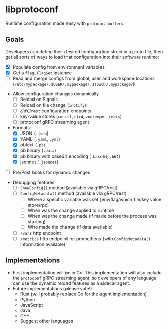 # libprotoconf

Runtime configuration made easy with `protocol-buffers`.

## Goals

Developers can define their desired configuration struct in a proto file, then get all sorts of ways to load that configuration into their software runtime:
- [x] Populate config from environment variables
- [x] Get a `flag.FlagSet` instance
- [ ] Read and merge configs from global, user and workspace locations (`/etc/mypackage/`, `$USER/.mypackage/`, `$(pwd)/.mypackage/`)
- Allow configuration changes dynamically
    - [ ] Reload on Signals
    - [ ] Reload on file change (`inotify`)
    - [ ] `gRPC`/`rest` configuration endpoints
    - [ ] key-value stores (`consul`, `etcd`, `zookeeper`, `redis`)
    - [ ] protoconf gRPC streaming agent
- Formats:
    - [x] JSON (`.json`)
    - [x] YAML (`.yaml`, `.yml`)
    - [x] pbtext (`.pb`)
    - [x] pb binary (`.data`)
    - [x] pb binary with base64 encoding (`.base64`, `.b64`)
    - [x] jsonnet (`.jsonnet`)
- [ ] Pre/Post hooks for dynamic changes
- Debugging features
    - [ ] `ShowConfig()` method (available via gRPC/rest)
    - [ ] `ConfigMetadata()` method (available via gRPC/rest)
        - [ ] Where a specific variable was set (env/flag/which file/key value store/rpc)
        - [ ] When was the change applied to runtime
        - [ ] When was the change made (if made before the process was starting)
        - [ ] Who made the change (if data available)
    - [ ] `/varz` http endpoint
    - [ ] `/metrics` http endpoint for prometheus (with `ConfigMetadata()` information available)

## Implementations

- First implementation will be in Go. This implementation will also include the `protoconf` gRPC streaming agent, so developers of any language can use the dynamic reload features as a sidecar agent.
- Future implementations (please vote!)
    - Rust (will probably replace Go for the agent implementation)
    - Python
    - JavaScript
    - Java
    - C++
    - Suggest other languages